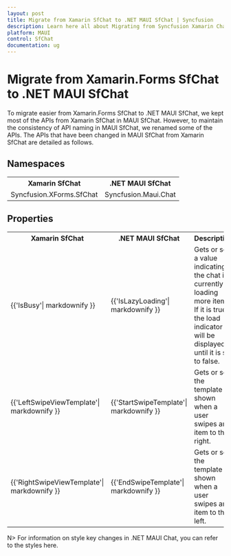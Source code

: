 ```yaml
---
layout: post
title: Migrate from Xamarin SfChat to .NET MAUI SfChat | Syncfusion 
description: Learn here all about Migrating from Syncfusion Xamarin Chat to Syncfusion .NET MAUI Chat control and more.
platform: MAUI
control: SfChat
documentation: ug
---
```


# Migrate from Xamarin.Forms SfChat to .NET MAUI SfChat

To migrate easier from Xamarin.Forms SfChat to .NET MAUI SfChat, we kept most of the APIs from Xamarin SfChat in MAUI SfChat. However, to maintain the consistency of API naming in MAUI SfChat, we renamed some of the APIs. The APIs that have been changed in MAUI SfChat from Xamarin SfChat are detailed as follows.

## Namespaces

<table>
<tr>
<th>Xamarin SfChat </th>
<th>.NET MAUI SfChat</th></tr>
<tr>
<td>Syncfusion.XForms.SfChat</td>
<td>Syncfusion.Maui.Chat</td></tr>
</table>

## Properties

<table> 
<tr>
<th>Xamarin SfChat</th>
<th>.NET MAUI SfChat</th>
<th>Description</th>
</tr>

<tr>
<td>{{'IsBusy'| markdownify }}</td>
<td>{{'IsLazyLoading'| markdownify }}</td>
<td>Gets or sets a value indicating if the chat is currently loading more items. If it is true, the load indicator will be displayed until it is set to false.</td>
</tr>

<tr>
<td>{{'LeftSwipeViewTemplate'| markdownify }}</td>
<td>{{'StartSwipeTemplate'| markdownify }}</td>
<td>Gets or sets the template shown when a user swipes an item to the right.</td>
</tr>

<tr>
<td>{{'RightSwipeViewTemplate'| markdownify }}</td>
<td>{{'EndSwipeTemplate'| markdownify }}</td>
<td>Gets or sets the template shown when a user swipes an item to the left.</td>
</tr>
</table>

N> For information on style key changes in .NET MAUI Chat, you can refer to the styles here.
